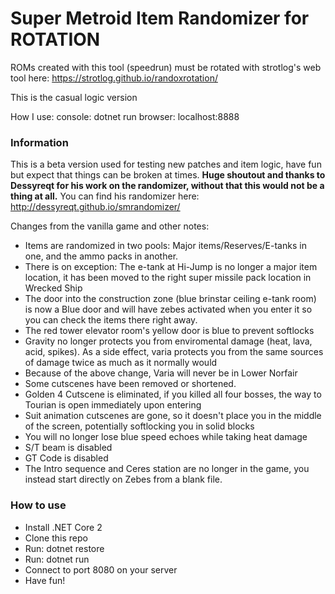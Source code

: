 # Super Metroid Item Randomizer for ROTATION

ROMs created with this tool (speedrun) must be rotated with strotlog's web tool here:
https://strotlog.github.io/randoxrotation/

This is the casual logic version

How I use:
console: dotnet run
browser: localhost:8888

### Information

This is a beta version used for testing new patches and item logic, have fun but expect that things can be broken at times.
**Huge shoutout and thanks to Dessyreqt for his work on the randomizer, without that this would not be a thing at all.**
You can find his randomizer here: http://dessyreqt.github.io/smrandomizer/

Changes from the vanilla game and other notes:
* Items are randomized in two pools: Major items/Reserves/E-tanks in one, and the ammo packs in another.
* There is on exception: The e-tank at Hi-Jump is no longer a major item location, it has been moved to the right super missile pack location in Wrecked Ship
* The door into the construction zone (blue brinstar ceiling e-tank room) is now a Blue door and will have zebes activated when you enter it so you can check the items there right away.
* The red tower elevator room's yellow door is blue to prevent softlocks
* Gravity no longer protects you from enviromental damage (heat, lava, acid, spikes). As a side effect, varia protects you from the same sources of damage twice as much as it normally would
* Because of the above change, Varia will never be in Lower Norfair
* Some cutscenes have been removed or shortened.
* Golden 4 Cutscene is eliminated, if you killed all four bosses, the way to Tourian is open immediately upon entering
* Suit animation cutscenes are gone, so it doesn't place you in the middle of the screen, potentially softlocking you in solid blocks
* You will no longer lose blue speed echoes while taking heat damage
* S/T beam is disabled
* GT Code is disabled
* The Intro sequence and Ceres station are no longer in the game, you instead start directly on Zebes from a blank file.

### How to use

* Install .NET Core 2
* Clone this repo
* Run: dotnet restore
* Run: dotnet run
* Connect to port 8080 on your server
* Have fun!
